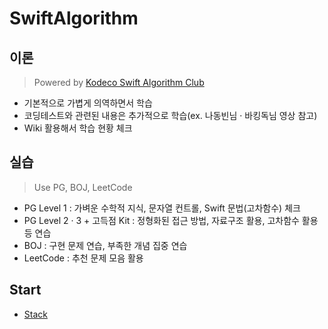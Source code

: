 # SwiftAlgorithm

## 이론
> Powered by [Kodeco Swift Algorithm Club](https://github.com/kodecocodes/swift-algorithm-club)

- 기본적으로 가볍게 의역하면서 학습
- 코딩테스트와 관련된 내용은 추가적으로 학습(ex. 나동빈님 · 바킹독님 영상 참고)
- Wiki 활용해서 학습 현황 체크

## 실습
> Use PG, BOJ, LeetCode

- PG Level 1 : 가벼운 수학적 지식, 문자열 컨트롤, Swift 문법(고차함수) 체크
- PG Level 2 · 3 + 고득점 Kit : 정형화된 접근 방법, 자료구조 활용, 고차함수 활용 등 연습
- BOJ : 구현 문제 연습, 부족한 개념 집중 연습
- LeetCode : 추천 문제 모음 활용

## Start
- [Stack](https://github.com/Taehyeon-Kim/SwiftAlgorithm/issues/17)
